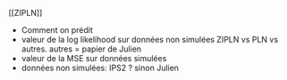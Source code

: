 [[ZIPLN]] 
- Comment on prédit 
- valeur de la log likelihood sur données non simulées ZIPLN vs PLN vs autres. autres = papier de Julien
- valeur de la MSE sur données simulées 
- données non simulées: IPS2 ? sinon Julien